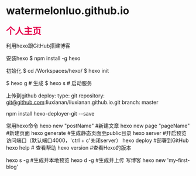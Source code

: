 # watermelonluo.github.io
<font color=e5004f size=5>****个人主页****</font>

利用hexo跟GitHub搭建博客

安装hexo
$ npm install -g hexo

初始化
$ cd /Workspaces/hexo/
$ hexo init

$ hexo g # 生成
$ hexo s # 启动服务

上传到github
deploy:
  type: git
  repository: git@github.com:liuxianan/liuxianan.github.io.git
  branch: master
  
npm install hexo-deployer-git --save

常用hexo命令
hexo new "postName" #新建文章
hexo new page "pageName" #新建页面
hexo generate #生成静态页面至public目录
hexo server #开启预览访问端口（默认端口4000，'ctrl + c'关闭server）
hexo deploy #部署到GitHub
hexo help  # 查看帮助
hexo version  #查看Hexo的版本

hexo s -g #生成并本地预览
hexo d -g #生成并上传
写博客
hexo new 'my-first-blog'
